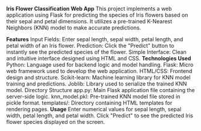 **Iris Flower Classification Web App**
This project implements a web application using Flask for predicting the species of Iris flowers based on their sepal and petal dimensions. It utilizes a pre-trained K-Nearest Neighbors (KNN) model to make accurate predictions.

**Features**
Input Fields: Enter sepal length, sepal width, petal length, and petal width of an Iris flower.
Prediction: Click the "Predict" button to instantly see the predicted species of the flower.
Simple Interface: Clean and intuitive interface designed using HTML and CSS.
**Technologies Used**
Python: Language used for backend logic and model handling.
Flask: Micro web framework used to develop the web application.
HTML/CSS: Frontend design and structure.
Scikit-learn: Machine learning library for KNN model training and predictions.
Joblib: Library used to serialize the trained KNN model.
Directory Structure
app.py: Main Flask application file containing the server-side logic.
knn_model.pkl: Pre-trained KNN model file stored in pickle format.
templates/: Directory containing HTML templates for rendering pages.
**Usage**
Enter numerical values for sepal length, sepal width, petal length, and petal width.
Click "Predict" to see the predicted Iris flower species displayed on the screen.
